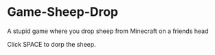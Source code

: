 # Game-Sheep-Drop
A stupid game where you drop sheep from Minecraft on a friends head

Click SPACE to dorp the sheep.
